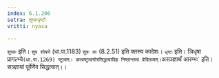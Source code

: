 ```yaml
---
index: 6.1.206
sutra: शुष्कधृष्टौ
vritti: nyasa

---
```

`शुष्कः` इति। `शुष शोषणे` (धा.पा.1183) `शुषः कः` (8.2.51) इति क्तस्य कादेशः। `धृष्टः` इति। ञिधृषा प्रागल्भ्ये` (धा.पा.1269) ष्टुत्वम्। कत्वष्टुत्वयोरसिद्धत्वादिह निष्ठान्तत्वं वेदितव्यम्।
`असञ्ज्ञार्थं आरम्भः` इति। सञ्ज्ञायां पूर्वेणैव सिद्धत्वात्।।